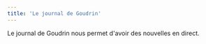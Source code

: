 ```yaml
---
title: 'Le journal de Goudrin'
---
```


Le journal de Goudrin nous permet d'avoir des nouvelles en direct. 